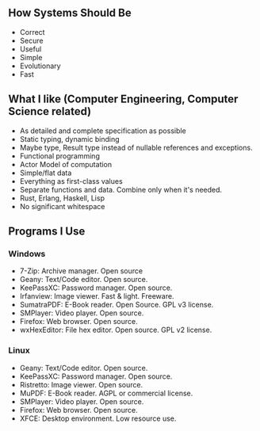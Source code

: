 ## How Systems Should Be

* Correct
* Secure
* Useful
* Simple
* Evolutionary
* Fast


## What I like (Computer Engineering, Computer Science related)

* As detailed and complete specification as possible
* Static typing, dynamic binding
* Maybe type, Result type instead of nullable references and exceptions.
* Functional programming
* Actor Model of computation
* Simple/flat data
* Everything as first-class values
* Separate functions and data. Combine only when it's needed.
* Rust, Erlang, Haskell, Lisp
* No significant whitespace


## Programs I Use

### Windows

* 7-Zip: Archive manager. Open source
* Geany: Text/Code editor. Open source.
* KeePassXC: Password manager. Open source.
* Irfanview: Image viewer. Fast & light. Freeware.
* SumatraPDF: E-Book reader. Open Source. GPL v3 license.
* SMPlayer: Video player. Open source.
* Firefox: Web browser. Open source.
* wxHexEditor: File hex editor. Open source. GPL v2 license.


### Linux

* Geany: Text/Code editor. Open source.
* KeePassXC: Password manager. Open source.
* Ristretto: Image viewer. Open source.
* MuPDF: E-Book reader. AGPL or commercial license.
* SMPlayer: Video player. Open source.
* Firefox: Web browser. Open source.
* XFCE: Desktop environment. Low resource use.




<!--
**armagansalman/armagansalman** is a ✨ _special_ ✨ repository because its `README.md` (this file) appears on your GitHub profile.

Here are some ideas to get you started:

- 🔭 I’m currently working on ...
- 🌱 I’m currently learning ...
- 👯 I’m looking to collaborate on ...
- 🤔 I’m looking for help with ...
- 💬 Ask me about ...
- 📫 How to reach me: ...
- 😄 Pronouns: ...
- ⚡ Fun fact: ...
-->
